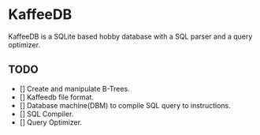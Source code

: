 # KaffeeDB

KaffeeDB is a SQLite based hobby database with a SQL parser and a query optimizer.


## TODO

- [] Create and manipulate B-Trees.
- [] Kaffeedb file format.
- [] Database machine(DBM) to compile SQL query to instructions.
- [] SQL Compiler.
- [] Query Optimizer.


